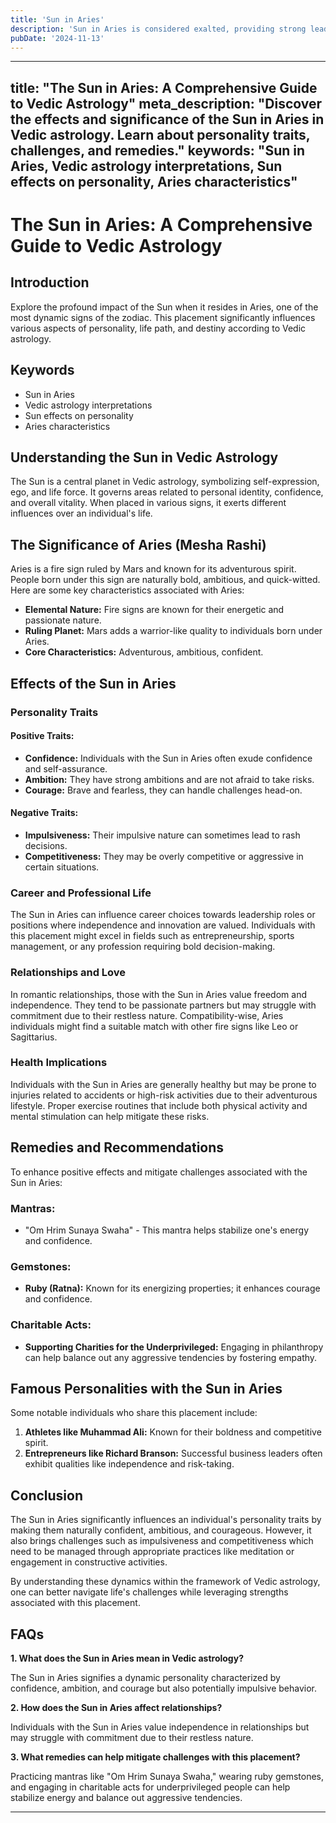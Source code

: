 ```yaml
---
title: 'Sun in Aries'
description: 'Sun in Aries is considered exalted, providing strong leadership qualities, courage, and confidence. Individuals with this placement are ambitious, assertive, and possess a pioneering spirit.  in Vedic Astrology'
pubDate: '2024-11-13'
---
```


---
title: "The Sun in Aries: A Comprehensive Guide to Vedic Astrology"
meta_description: "Discover the effects and significance of the Sun in Aries in Vedic astrology. Learn about personality traits, challenges, and remedies."
keywords: "Sun in Aries, Vedic astrology interpretations, Sun effects on personality, Aries characteristics"
---

# The Sun in Aries: A Comprehensive Guide to Vedic Astrology

## Introduction

Explore the profound impact of the Sun when it resides in Aries, one of the most dynamic signs of the zodiac. This placement significantly influences various aspects of personality, life path, and destiny according to Vedic astrology.

## Keywords

- Sun in Aries
- Vedic astrology interpretations
- Sun effects on personality
- Aries characteristics

## Understanding the Sun in Vedic Astrology

The Sun is a central planet in Vedic astrology, symbolizing self-expression, ego, and life force. It governs areas related to personal identity, confidence, and overall vitality. When placed in various signs, it exerts different influences over an individual's life.

## The Significance of Aries (Mesha Rashi)

Aries is a fire sign ruled by Mars and known for its adventurous spirit. People born under this sign are naturally bold, ambitious, and quick-witted. Here are some key characteristics associated with Aries:

- **Elemental Nature:** Fire signs are known for their energetic and passionate nature.
- **Ruling Planet:** Mars adds a warrior-like quality to individuals born under Aries.
- **Core Characteristics:** Adventurous, ambitious, confident.

## Effects of the Sun in Aries

### Personality Traits

#### Positive Traits:
- **Confidence:** Individuals with the Sun in Aries often exude confidence and self-assurance.
- **Ambition:** They have strong ambitions and are not afraid to take risks.
- **Courage:** Brave and fearless, they can handle challenges head-on.
  
#### Negative Traits:
- **Impulsiveness:** Their impulsive nature can sometimes lead to rash decisions.
- **Competitiveness:** They may be overly competitive or aggressive in certain situations.
  
### Career and Professional Life

The Sun in Aries can influence career choices towards leadership roles or positions where independence and innovation are valued. Individuals with this placement might excel in fields such as entrepreneurship, sports management, or any profession requiring bold decision-making.

### Relationships and Love

In romantic relationships, those with the Sun in Aries value freedom and independence. They tend to be passionate partners but may struggle with commitment due to their restless nature. Compatibility-wise, Aries individuals might find a suitable match with other fire signs like Leo or Sagittarius.

### Health Implications

Individuals with the Sun in Aries are generally healthy but may be prone to injuries related to accidents or high-risk activities due to their adventurous lifestyle. Proper exercise routines that include both physical activity and mental stimulation can help mitigate these risks.

## Remedies and Recommendations

To enhance positive effects and mitigate challenges associated with the Sun in Aries:

### Mantras:
- "Om Hrim Sunaya Swaha" - This mantra helps stabilize one's energy and confidence.

### Gemstones:
- **Ruby (Ratna):** Known for its energizing properties; it enhances courage and confidence.
  
### Charitable Acts:
- **Supporting Charities for the Underprivileged:** Engaging in philanthropy can help balance out any aggressive tendencies by fostering empathy.

## Famous Personalities with the Sun in Aries

Some notable individuals who share this placement include:

1. **Athletes like Muhammad Ali:** Known for their boldness and competitive spirit.
2. **Entrepreneurs like Richard Branson:** Successful business leaders often exhibit qualities like independence and risk-taking.

## Conclusion

The Sun in Aries significantly influences an individual's personality traits by making them naturally confident, ambitious, and courageous. However, it also brings challenges such as impulsiveness and competitiveness which need to be managed through appropriate practices like meditation or engagement in constructive activities.

By understanding these dynamics within the framework of Vedic astrology, one can better navigate life's challenges while leveraging strengths associated with this placement.


## FAQs


**1. What does the Sun in Aries mean in Vedic astrology?**

The Sun in Aries signifies a dynamic personality characterized by confidence, ambition, and courage but also potentially impulsive behavior.


**2. How does the Sun in Aries affect relationships?**

Individuals with the Sun in Aries value independence in relationships but may struggle with commitment due to their restless nature.


**3. What remedies can help mitigate challenges with this placement?**

Practicing mantras like "Om Hrim Sunaya Swaha," wearing ruby gemstones, and engaging in charitable acts for underprivileged people can help stabilize energy and balance out aggressive tendencies.


---